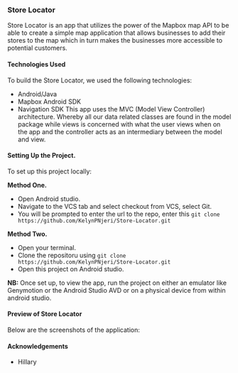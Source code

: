 ### Store Locator
Store Locator is an app that utilizes the power of the Mapbox map API to be able to create a simple map application that allows businesses to add their stores to the map which in turn makes the businesses more accessible to potential customers.

#### Technologies Used
To build the Store Locator, we used the following technologies:
- Android/Java
- Mapbox Android SDK
- Navigation SDK
This app uses the MVC (Model View Controller) architecture. Whereby all our data related classes are found in the model package while views is concerned with what the user views when on the app and the controller acts as an intermediary between the model and view.

#### Setting Up the Project.
To set up this project locally:
    
**Method One.**
- Open Android studio.
- Navigate to the VCS tab and select checkout from VCS, select Git.
- You will be prompted to enter the url to the repo, enter this `git clone https://github.com/KelynPNjeri/Store-Locator.git`

**Method Two.**
- Open your terminal.
- Clone the repositoru using `git clone https://github.com/KelynPNjeri/Store-Locator.git`
- Open this project on Android studio.

**NB:** Once set up, to view the app, run the project on either an emulator like Genymotion or the Android Studio AVD or on a physical device from within android studio.



#### Preview of Store Locator
Below are the screenshots of the application:

#### Acknowledgements
- Hillary
